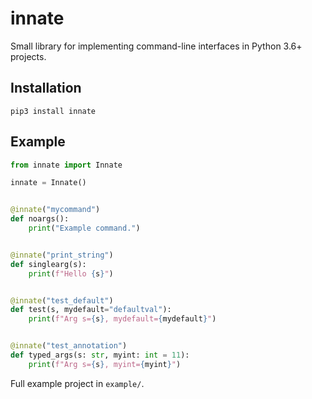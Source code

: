 # innate

Small library for implementing command-line interfaces in Python 3.6+ projects.

## Installation

`pip3 install innate`

## Example

```python
from innate import Innate

innate = Innate()


@innate("mycommand")
def noargs():
    print("Example command.")


@innate("print_string")
def singlearg(s):
    print(f"Hello {s}")


@innate("test_default")
def test(s, mydefault="defaultval"):
    print(f"Arg s={s}, mydefault={mydefault}")


@innate("test_annotation")
def typed_args(s: str, myint: int = 11):
    print(f"Arg s={s}, myint={myint}")
```

Full example project in `example/`.

